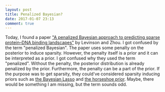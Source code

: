 ```yaml
---
layout: post
title: Penalized Bayesian?
date: 2017-01-07 23:13
comment: true
---
```


Today, I found a paper ["A penalized Bayesian approach to predicting sparse protein–DNA binding landscapes"](http://bioinformatics.oxfordjournals.org/content/30/5/636) by Levinson and Zhou. I got confused by the term "penalized Bayesian". The paper uses some penalty on the posterior to induce sparsity. However, the penalty itself is a prior and it can be interpreted as a prior. I got confused why they used the term "penalized". Without the penalty, the posterior distribution is already penalized by the prior. Furthermore, the penalty can be a part of the prior. If the purpose was to get sparsity, they could've considered sparsity inducing priors such as [the Bayesian Lasso](http://www.stat.ufl.edu/~casella/Papers/Lasso.pdf) and [the horseshoe prior](http://www.stat.ufl.edu/~casella/Papers/Lasso.pdf). Maybe, there would be something I am missing, but the term sounds odd.
 

     


